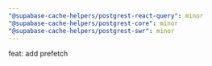 ```yaml
---
"@supabase-cache-helpers/postgrest-react-query": minor
"@supabase-cache-helpers/postgrest-core": minor
"@supabase-cache-helpers/postgrest-swr": minor
---
```


feat: add prefetch
